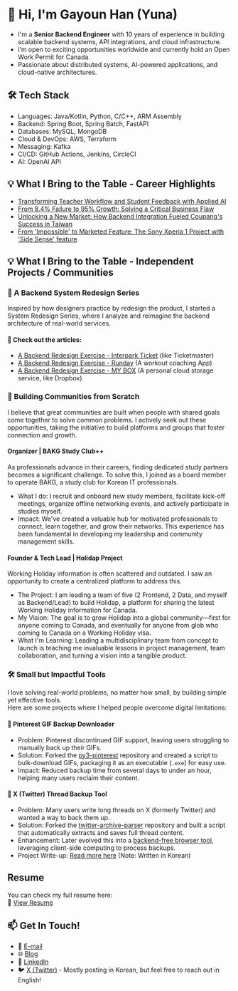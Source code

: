 # 👋 Hi, I'm Gayoun Han (Yuna)  

* I'm a **Senior Backend Engineer** with 10 years of experience in building scalable backend systems, API integrations, and cloud infrastructure.  
* I’m open to exciting opportunities worldwide and currently hold an Open Work Permit for Canada.
* Passionate about distributed systems, AI-powered applications, and cloud-native architectures.

## 🛠 Tech Stack
* Languages: Java/Kotlin, Python, C/C++, ARM Assembly
* Backend: Spring Boot, Spring Batch, FastAPI
* Databases: MySQL, MongoDB
* Cloud & DevOps: AWS, Terraform  
* Messaging: Kafka
* CI/CD: GitHub Actions, Jenkins, CircleCI
* AI: OpenAI API

## 💡 What I Bring to the Table - Career Highlights
* [Transforming Teacher Workflow and Student Feedback with Applied AI](projects/04-jangmoon-feedback.md)
* [From 8.4% Failure to 95% Growth: Solving a Critical Business Flaw](projects/03-coupang-lg.md)
* [Unlocking a New Market: How Backend Integration Fueled Coupang's Success in Taiwan](projects/02-coupang-tw.md)
* [From 'Impossible' to Marketed Feature: The Sony Xperia 1 Project with 'Side Sense' feature](projects/01-samsung-sony-xperia1-sidesense.md)

## 💡 What I Bring to the Table - Independent Projects / Communities
### 📐 A Backend System Redesign Series
Inspired by how designers practice by redesign the product, I started a System Redesign Series, where I analyze and reimagine the backend architecture of real-world services.

#### 🔗 Check out the articles:
- [A Backend Redesign Exercise - Interpark Ticket](https://gayuna.github.io/system%20design%20english/eng-system-design-interpark/) (like Ticketmaster)
- [A Backend Redesign Exercise - Runday](https://gayuna.github.io/system%20design%20english/eng-system-design-runday/) (A workout coaching App)
- [A Backend Redesign Exercise - MY BOX](https://gayuna.github.io/system%20design%20english/eng-system-design-mybox/) (A personal cloud storage service, like Dropbox)

### 🌱 Building Communities from Scratch
I believe that great communities are built when people with shared goals come together to solve common problems. I actively seek out these opportunities, taking the initiative to build platforms and groups that foster connection and growth.

#### Organizer | BAKG Study Club++
As professionals advance in their careers, finding dedicated study partners becomes a significant challenge. To solve this, I joined as a board member to operate BAKG, a study club for Korean IT professionals.

* What I do: I recruit and onboard new study members, facilitate kick-off meetings, organize offline networking events, and actively participate in studies myself.
* Impact: We've created a valuable hub for motivated professionals to connect, learn together, and grow their networks. This experience has been fundamental in developing my leadership and community management skills.

#### Founder & Tech Lead | Holidap Project
Working Holiday information is often scattered and outdated. I saw an opportunity to create a centralized platform to address this.

* The Project: I am leading a team of five (2 Frontend, 2 Data, and myself as Backend/Lead) to build Holidap, a platform for sharing the latest Working Holiday information for Canada.
* My Vision: The goal is to grow Holidap into a global community—first for anyone coming to Canada, and eventually for anyone from glob who coming to Canada on a Working Holiday visa.
* What I'm Learning: Leading a multidisciplinary team from concept to launch is teaching me invaluable lessons in project management, team collaboration, and turning a vision into a tangible product.

### 🛠 Small but Impactful Tools
I love solving real-world problems, no matter how small, by building simple yet effective tools.  
Here are some projects where I helped people overcome digital limitations:

#### 📌 Pinterest GIF Backup Downloader
* Problem: Pinterest discontinued GIF support, leaving users struggling to manually back up their GIFs.  
* Solution: Forked the [py3-pinterest](https://github.com/bstoilov/py3-pinterest) repository and created a script to bulk-download GIFs, packaging it as an executable (`.exe`) for easy use.  
* Impact: Reduced backup time from several days to under an hour, helping many users reclaim their content.  

#### 📌 X (Twitter) Thread Backup Tool
* Problem: Many users write long threads on X (formerly Twitter) and wanted a way to back them up.  
* Solution: Forked the [twitter-archive-parser](https://github.com/timhutton/twitter-archive-parser) repository and built a script that automatically extracts and saves full thread content.  
* Enhancement: Later evolved this into a [backend-free browser tool](https://gayuna.github.io/tweet-processor/), leveraging client-side computing to process backups.  
* Project Write-up: [Read more here](https://gayuna.github.io/llm/thread-backup/) (Note: Written in Korean)

##  Resume
You can check my full resume here:  
🔗 [View Resume](https://docs.google.com/document/d/1sdeyhAOx-hn4IkdCEzCOlXfhcIQ1mrfg7L86qlYMG5c/edit?usp=sharing)

## 📫 Get In Touch!
- 💌 [E-mail](mailto:hello.gayuna@gmail.com)
- 🌐 [Blog](https://gayuna.github.io/tags/#english)
- 🔗 [LinkedIn](https://linkedin.com/in/gayuna)
- 🐦 [X (Twitter)](http://twitter.com/hello_gayuna) - Mostly posting in Korean, but feel free to reach out in English!
